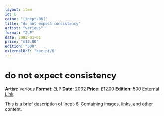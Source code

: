 ```yaml
---
layout: item
id: 6
catno: "[inept-06]"
title: "do not expect consistency"
artist: "various"
format: "2LP"
date: 2002-01-01
price: "£12.00"
edition: "500"
externalUrl: "koe.pt/6"
---
```


# do not expect consistency

**Artist:** various
**Format:** 2LP
**Date:** 2002
**Price:** £12.00
**Edition:** 500
[External Link](koe.pt/6)


<p>This is a brief description of inept-6. Containing images, links, and other content.</p>
